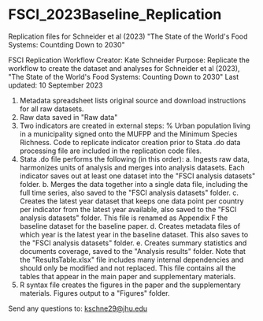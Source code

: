 # FSCI_2023Baseline_Replication
Replication files for Schneider et al (2023) "The State of the World's Food Systems: Countding Down to 2030"

FSCI Replication Workflow
Creator: Kate Schneider
Purpose: Replicate the workflow to create the dataset and analyses for Schneider et al (2023), "The State of the World's Food Systems: Counting Down to 2030"
Last updated: 10 September 2023

1. Metadata spreadsheet lists original source and download instructions for all raw datasets.
2. Raw data saved in "Raw data"
3. Two indicators are created in external steps: % Urban population living in a municipality signed onto the MUFPP and the Minimum Species Richness. Code to replicate indicator creation prior to Stata .do data processing file are included in the replication code files.
4. Stata .do file performs the following (in this order):
	a. Ingests raw data, harmonizes units of analysis and merges into analysis datasets. Each indicator saves out at least one dataset into the "FSCI analysis datasets" folder. 
	b. Merges the data together into a single data file, including the full time series, also saved to the "FSCI analysis datasets" folder.
	c. Creates the latest year dataset that keeps one data point per country per indicator from the latest year available, also saved to the "FSCI analysis datasets" folder. This file is renamed as Appendix F the baseline dataset for the baseline paper.
	d. Creates metadata files of which year is the latest year in the baseline dataset. This also saves to the "FSCI analysis datasets" folder.
	e. Creates summary statistics and documents coverage, saved to the "Analysis results" folder. Note that the "ResultsTable.xlsx" file includes many internal dependencies and should only be modified and not replaced. This file contains all the tables that appear in the main paper and supplementary materials.
5. R syntax file creates the figures in the paper and the supplementary materials. Figures output to a "Figures" folder.

Send any questions to: kschne29@jhu.edu
